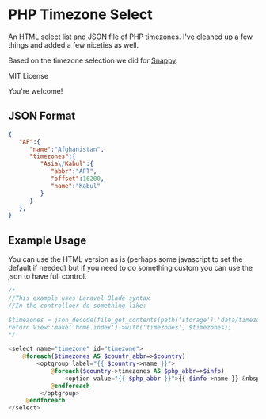 PHP Timezone Select
===================

An HTML select list and JSON file of PHP timezones. I've cleaned up a few things and added a few niceties as well.

Based on the timezone selection we did for [Snappy](http://www.besnappy.com).

MIT License

You're welcome!

## JSON Format
```json
{
   "AF":{
      "name":"Afghanistan",
      "timezones":{
         "Asia\/Kabul":{
            "abbr":"AFT",
            "offset":16200,
            "name":"Kabul"
         }
      }
   },
}
```

## Example Usage
You can use the HTML version as is (perhaps some javascript to set the default if needed) but if you need to do something custom you can use the json to have full control.

```php
/*
//This example uses Laravel Blade syntax
//In the controlloer do something like:

$timezones = json_decode(file_get_contents(path('storage').'data/timezones.json'));
return View::make('home.index')->with('timezones', $timezones);
*/

<select name="timezone" id="timezone">
	@foreach($timezones AS $countr_abbr=>$country)
		<optgroup label="{{ $country->name }}">
			@foreach($country->timezones AS $php_abbr=>$info)
				<option value="{{ $php_abbr }}">{{ $info->name }} &nbsp; ({{ $info->abbr }})</option>
			@endforeach
		 </optgroup>
	 @endforeach
</select>
```
